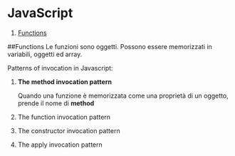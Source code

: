 # JavaScript
1. [Functions](#functions)

##Functions
Le funzioni sono oggetti. Possono essere memorizzati in variabili, oggetti ed array.

Patterns of invocation in Javascript:
 1. **The method invocation pattern**
 
    Quando una funzione è memorizzata come una proprietà di un oggetto, prende il nome di **method** 
 1. The function invocation pattern
 1. The constructor invocation pattern
 1. The apply invocation pattern
